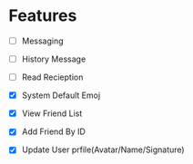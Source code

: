 # Features

- [ ] Messaging
- [ ] History Message
- [ ] Read Recieption
- [x] System Default Emoj 
- [x] View Friend List
- [x] Add Friend By ID
- [x] Update User prfile(Avatar/Name/Signature)


